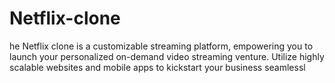 # Netflix-clone
he Netflix clone is a customizable streaming platform, empowering you to launch your personalized on-demand video streaming venture. Utilize highly scalable websites and mobile apps to kickstart your business seamlessl
